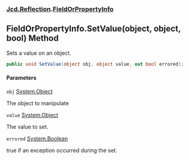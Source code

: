### [Jcd.Reflection](Jcd.Reflection.md 'Jcd.Reflection').[FieldOrPropertyInfo](Jcd.Reflection.FieldOrPropertyInfo.md 'Jcd.Reflection.FieldOrPropertyInfo')

## FieldOrPropertyInfo.SetValue(object, object, bool) Method

Sets a value on an object.

```csharp
public void SetValue(object obj, object value, out bool errored);
```
#### Parameters

<a name='Jcd.Reflection.FieldOrPropertyInfo.SetValue(object,object,bool).obj'></a>

`obj` [System.Object](https://docs.microsoft.com/en-us/dotnet/api/System.Object 'System.Object')

The object to manipulate

<a name='Jcd.Reflection.FieldOrPropertyInfo.SetValue(object,object,bool).value'></a>

`value` [System.Object](https://docs.microsoft.com/en-us/dotnet/api/System.Object 'System.Object')

The value to set.

<a name='Jcd.Reflection.FieldOrPropertyInfo.SetValue(object,object,bool).errored'></a>

`errored` [System.Boolean](https://docs.microsoft.com/en-us/dotnet/api/System.Boolean 'System.Boolean')

true if an exception occurred during the set.
